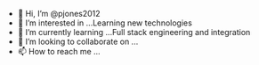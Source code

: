 - 👋 Hi, I’m @pjones2012
- 👀 I’m interested in ...Learning new technologies
- 🌱 I’m currently learning ...Full stack engineering and integration
- 💞️ I’m looking to collaborate on ...
- 📫 How to reach me ...

<!---
pjones2012/pjones2012 is a ✨ special ✨ repository because its `README.md` (this file) appears on your GitHub profile.
You can click the Preview link to take a look at your changes.
--->
